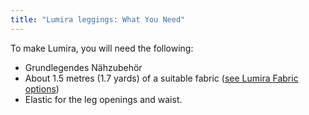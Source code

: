 ```yaml
---
title: "Lumira leggings: What You Need"
---
```


To make Lumira, you will need the following:

- Grundlegendes Nähzubehör
- About 1.5 metres (1.7 yards) of a suitable fabric ([see Lumira Fabric options](/docs/designs/lumira/fabric/))
- Elastic for the leg openings and waist.
